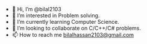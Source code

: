 - 👋 Hi, I’m @bilal2103
- 👀 I’m interested in Problem solving.
- 🌱 I’m currently learning Computer Science.
- 💞️ I’m looking to collaborate on C/C++/C# problems.
- 📫 How to reach me bilalhassan2103@gmail.com

<!---
bilal2103/bilal2103 is a ✨ special ✨ repository because its `README.md` (this file) appears on your GitHub profile.
You can click the Preview link to take a look at your changes.
--->
